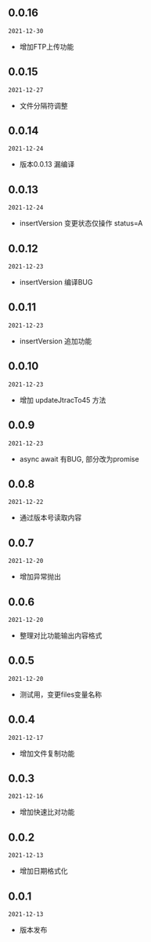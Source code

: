 ## 0.0.16

`2021-12-30`

- 增加FTP上传功能

## 0.0.15

`2021-12-27`

- 文件分隔符调整

## 0.0.14

`2021-12-24`

- 版本0.0.13 漏编译

## 0.0.13

`2021-12-24`

- insertVersion 变更状态仅操作 status=A

## 0.0.12

`2021-12-23`

- insertVersion 编译BUG

## 0.0.11

`2021-12-23`

- insertVersion 追加功能

## 0.0.10

`2021-12-23`

- 增加 updateJtracTo45 方法

## 0.0.9

`2021-12-23`

- async await 有BUG, 部分改为promise

## 0.0.8

`2021-12-22`

- 通过版本号读取内容

## 0.0.7

`2021-12-20`

- 增加异常抛出

## 0.0.6

`2021-12-20`

- 整理对比功能输出内容格式

## 0.0.5

`2021-12-20`

- 测试用，变更files变量名称

## 0.0.4

`2021-12-17`

- 增加文件复制功能

## 0.0.3

`2021-12-16`

- 增加快速比对功能

## 0.0.2

`2021-12-13`

- 增加日期格式化

## 0.0.1

`2021-12-13`

- 版本发布
